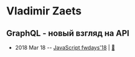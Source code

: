 # Vladimir Zaets

## GraphQL - новый взгляд на API
- 2018 Mar 18 -- [JavaScript fwdays&#39;18](https://youtu.be/zXUP4bNDxWo)  | [:notebook:](https://www.slideshare.net/fwdays/graphql-api)  
